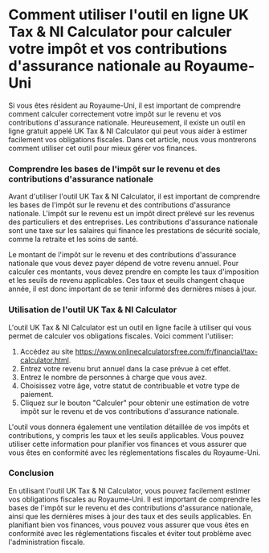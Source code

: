 Comment utiliser l'outil en ligne UK Tax &amp; NI Calculator pour calculer votre impôt et vos contributions d'assurance nationale au Royaume-Uni
================================================================================================================================================

Si vous êtes résident au Royaume-Uni, il est important de comprendre comment calculer correctement votre impôt sur le revenu et vos contributions d'assurance nationale. Heureusement, il existe un outil en ligne gratuit appelé UK Tax &amp; NI Calculator qui peut vous aider à estimer facilement vos obligations fiscales. Dans cet article, nous vous montrerons comment utiliser cet outil pour mieux gérer vos finances.

### Comprendre les bases de l'impôt sur le revenu et des contributions d'assurance nationale

Avant d'utiliser l'outil UK Tax &amp; NI Calculator, il est important de comprendre les bases de l'impôt sur le revenu et des contributions d'assurance nationale. L'impôt sur le revenu est un impôt direct prélevé sur les revenus des particuliers et des entreprises. Les contributions d'assurance nationale sont une taxe sur les salaires qui finance les prestations de sécurité sociale, comme la retraite et les soins de santé.

Le montant de l'impôt sur le revenu et des contributions d'assurance nationale que vous devez payer dépend de votre revenu annuel. Pour calculer ces montants, vous devez prendre en compte les taux d'imposition et les seuils de revenu applicables. Ces taux et seuils changent chaque année, il est donc important de se tenir informé des dernières mises à jour.

### Utilisation de l'outil UK Tax &amp; NI Calculator

L'outil UK Tax &amp; NI Calculator est un outil en ligne facile à utiliser qui vous permet de calculer vos obligations fiscales. Voici comment l'utiliser:

1. Accédez au site <https://www.onlinecalculatorsfree.com/fr/financial/tax-calculator.html>.
2. Entrez votre revenu brut annuel dans la case prévue à cet effet.
3. Entrez le nombre de personnes à charge que vous avez.
4. Choisissez votre âge, votre statut de contribuable et votre type de paiement.
5. Cliquez sur le bouton "Calculer" pour obtenir une estimation de votre impôt sur le revenu et de vos contributions d'assurance nationale.

L'outil vous donnera également une ventilation détaillée de vos impôts et contributions, y compris les taux et les seuils applicables. Vous pouvez utiliser cette information pour planifier vos finances et vous assurer que vous êtes en conformité avec les réglementations fiscales du Royaume-Uni.

### Conclusion

En utilisant l'outil UK Tax &amp; NI Calculator, vous pouvez facilement estimer vos obligations fiscales au Royaume-Uni. Il est important de comprendre les bases de l'impôt sur le revenu et des contributions d'assurance nationale, ainsi que les dernières mises à jour des taux et des seuils applicables. En planifiant bien vos finances, vous pouvez vous assurer que vous êtes en conformité avec les réglementations fiscales et éviter tout problème avec l'administration fiscale.